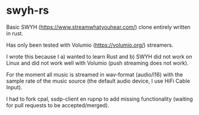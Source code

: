 # swyh-rs
Basic SWYH (https://www.streamwhatyouhear.com/) clone entirely written in rust.

Has only been tested with Volumio (https://volumio.org/) streamers. 

I wrote this because I a) wanted to learn Rust and b) SWYH did not work on Linux and did not work well with Volumio (push streaming does not work).

For the moment all music is streamed in wav-format (audio/l16) with the sample rate of the music source (the default audio device, I use HiFi Cable Input).

I had to fork cpal, ssdp-client en rupnp to add missing functionality (waiting for pull requests to be accepted/merged).
